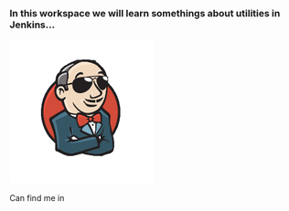 <br>

### In this workspace we will learn somethings about utilities in Jenkins...

<img style="margin-left: auto; margin-right: auto; width: 50%" src="../assets/jenkins.png" style="width: 300px">

<br>

Can find me in 